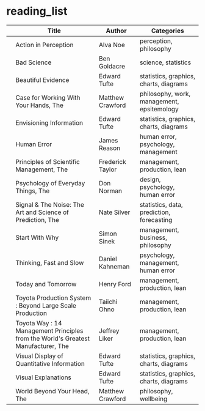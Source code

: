# reading_list

| | Title | Author | Categories |
|-|-------|--------|------------|
| | Action in Perception | Alva Noe | perception, philosophy |
| | Bad Science | Ben Goldacre | science, statistics |
| | Beautiful Evidence | Edward Tufte | statistics, graphics, charts, diagrams |
| | Case for Working With Your Hands, The | Matthew Crawford | philosophy, work, management, epsitemology |
| | Envisioning Information | Edward Tufte | statistics, graphics, charts, diagrams |
| | Human Error | James Reason | human error, psychology, management |
| | Principles of Scientific Management, The | Frederick Taylor | management, production, lean |
| | Psychology of Everyday Things, The | Don Norman | design, psychology, human error |
| | Signal & The Noise: The Art and Science of Prediction, The | Nate Silver | statistics, data, prediction, forecasting |
| | Start With Why | Simon Sinek | management, business, philosophy |
| | Thinking, Fast and Slow | Daniel Kahneman | psychology, management, human error |
| | Today and Tomorrow | Henry Ford | management, production, lean |
| | Toyota Production System : Beyond Large Scale Production | Taiichi Ohno | management, production, lean |
| | Toyota Way : 14 Management Principles from the World's Greatest Manufacturer, The | Jeffrey Liker | management, production, lean |
| | Visual Display of Quantitative Information | Edward Tufte | statistics, graphics, charts, diagrams |
| | Visual Explanations | Edward Tufte | statistics, graphics, charts, diagrams |
| | World Beyond Your Head, The | Matthew Crawford | philosophy, wellbeing |
